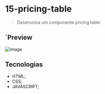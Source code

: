# 15-pricing-table

>Desenvolva um componente pricing table

## `Preview 
![image](https://github.com/MatheusPrudente/bora-codar/assets/80559882/6c720583-80f6-42b3-b302-ea7da94c28ae)

## Tecnologias
- HTML;
- CSS;
- JAVASCRIPT;
